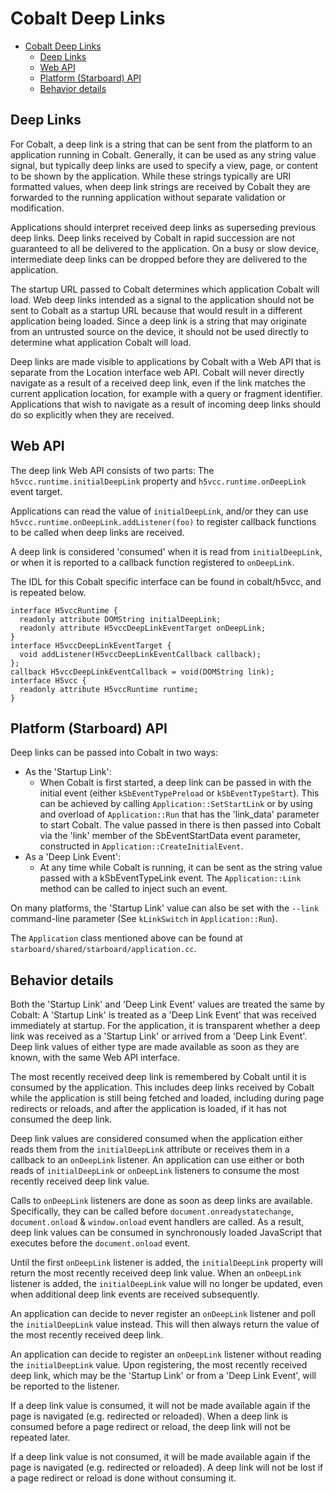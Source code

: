 # Cobalt Deep Links

- [Cobalt Deep Links](#cobalt-deep-links)
  - [Deep Links](#deep-links)
  - [Web API](#web-api)
  - [Platform (Starboard) API](#platform-starboard-api)
  - [Behavior details](#behavior-details)
## Deep Links

For Cobalt, a deep link is a string that can be sent from the platform to an
application running in Cobalt. Generally, it can be used as any string value
signal, but typically deep links are used to specify a view, page, or content
to be shown by the application. While these strings typically are URI formatted
values, when deep link strings are received by Cobalt they are forwarded to the
running application without separate validation or modification.

Applications should interpret received deep links as superseding previous deep
links. Deep links received by Cobalt in rapid succession are not guaranteed to
all be delivered to the application. On a busy or slow device, intermediate
deep links can be dropped before they are delivered to the application.

The startup URL passed to Cobalt determines which application Cobalt will load.
Web deep links intended as a signal to the application should not be sent to
Cobalt as a startup URL because that would result in a different application
being loaded. Since a deep link is a string that may originate from an
untrusted source on the device, it should not be used directly to determine
what application Cobalt will load.

Deep links are made visible to applications by Cobalt with a Web API that is
separate from the Location interface web API. Cobalt will never directly
navigate as a result of a received deep link, even if the link matches the
current application location, for example with a query or fragment identifier.
Applications that wish to navigate as a result of incoming deep links should do
so explicitly when they are received.

## Web API

The deep link Web API consists of two parts: The
`h5vcc.runtime.initialDeepLink` property and `h5vcc.runtime.onDeepLink` event
target.

Applications can read the value of `initialDeepLink`, and/or they can use
`h5vcc.runtime.onDeepLink.addListener(foo)` to register callback functions to
be called when deep links are received.

A deep link is considered 'consumed' when it is read from `initialDeepLink`, or
when it is reported to a callback function registered to `onDeepLink`.

The IDL for this Cobalt specific interface can be found in cobalt/h5vcc, and is
repeated below.

```
interface H5vccRuntime {
  readonly attribute DOMString initialDeepLink;
  readonly attribute H5vccDeepLinkEventTarget onDeepLink;
}
interface H5vccDeepLinkEventTarget {
  void addListener(H5vccDeepLinkEventCallback callback);
};
callback H5vccDeepLinkEventCallback = void(DOMString link);
interface H5vcc {
  readonly attribute H5vccRuntime runtime;
}
```

## Platform (Starboard) API

Deep links can be passed into Cobalt in two ways:
 * As the 'Startup Link':
   * When Cobalt is first started, a deep link can be passed in with the
     initial event (either `kSbEventTypePreload` or `kSbEventTypeStart`). This
     can be achieved by calling `Application::SetStartLink` or by using and
     overload of `Application::Run` that has the 'link_data' parameter to start
     Cobalt. The value passed in there is then passed into Cobalt via the
     'link' member of the SbEventStartData event parameter, constructed in
     `Application::CreateInitialEvent`.
 * As a 'Deep Link Event':
   * At any time while Cobalt is running, it can be sent as the string value
     passed with a kSbEventTypeLink event. The `Application::Link` method can
     be called to inject such an event.

On many platforms, the 'Startup Link' value can also be set with the `--link`
command-line parameter (See `kLinkSwitch` in `Application::Run`).

The `Application` class mentioned above can be found at
`starboard/shared/starboard/application.cc`.

## Behavior details

Both the 'Startup Link' and 'Deep Link Event' values are treated the same by
Cobalt: A 'Startup Link' is treated as a 'Deep Link Event' that was received
immediately at startup. For the application, it is transparent whether a deep
link was received as a 'Startup Link' or arrived from a 'Deep Link Event'. Deep
link values of either type are made available as soon as they are known, with
the same Web API interface.

The most recently received deep link is remembered by Cobalt until it is
consumed by the application. This includes deep links received by Cobalt while
the application is still being fetched and loaded, including during page
redirects or reloads, and after the application is loaded, if it has not
consumed the deep link.

Deep link values are considered consumed when the application either reads them
from the `initialDeepLink` attribute or receives them in a callback to an
`onDeepLink` listener. An application can use either or both reads of
`initialDeepLink` or `onDeepLink` listeners to consume the most recently
received deep link value.

Calls to `onDeepLink` listeners are done as soon as deep links are available.
Specifically, they can be called before `document.onreadystatechange`,
`document.onload` & `window.onload` event handlers are called. As a result,
deep link values can be consumed in synchronously loaded JavaScript that
executes before the `document.onload` event.

Until the first `onDeepLink` listener is added, the `initialDeepLink` property
will return the most recently received deep link value. When an `onDeepLink`
listener is added, the `initialDeepLink` value will no longer be updated, even
when additional deep link events are received subsequently.

An application can decide to never register an `onDeepLink` listener and poll
the `initialDeepLink` value instead. This will then always return the value of
the most recently received deep link.

An application can decide to register an `onDeepLink` listener without reading
the `initialDeepLink` value. Upon registering, the most recently received deep
link, which may be the 'Startup Link' or from a 'Deep Link Event', will be
reported to the listener.

If a deep link value is consumed, it will not be made available again if the
page is navigated (e.g. redirected or reloaded). When a deep link is consumed
before a page redirect or reload, the deep link will not be repeated later.

If a deep link value is not consumed, it will be made available again if the
page is navigated (e.g. redirected or reloaded). A deep link will not be lost
if a page redirect or reload is done without consuming it.
